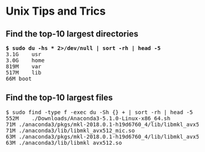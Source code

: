 # Unix Tips and Trics

## Find the top-10 largest directories

<pre>
<b>$ sudo du -hs * 2>/dev/null | sort -rh | head -5</b>
3.1G	usr
3.0G	home
819M	var
517M	lib
66M	boot
</pre>

## Find the top-10 largest files
<pre
<b>$ sudo find -type f -exec du -Sh {} + | sort -rh | head -5</b>
552M	./Downloads/Anaconda3-5.1.0-Linux-x86_64.sh
71M	./anaconda3/pkgs/mkl-2018.0.1-h19d6760_4/lib/libmkl_avx512_mic.so
71M	./anaconda3/lib/libmkl_avx512_mic.so
63M	./anaconda3/pkgs/mkl-2018.0.1-h19d6760_4/lib/libmkl_avx512.so
63M	./anaconda3/lib/libmkl_avx512.so
</pre>
